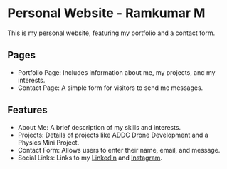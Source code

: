 # Personal Website - Ramkumar M

This is my personal website, featuring my portfolio and a contact form.

## Pages

- Portfolio Page: Includes information about me, my projects, and my interests.
- Contact Page: A simple form for visitors to send me messages.

## Features

- About Me: A brief description of my skills and interests.
- Projects: Details of projects like ADDC Drone Development and a Physics Mini Project.
- Contact Form: Allows users to enter their name, email, and message.
- Social Links: Links to my [LinkedIn](https://www.linkedin.com/in/ramkumar-m-8b4a09289/) and [Instagram](https://www.instagram.com/).

